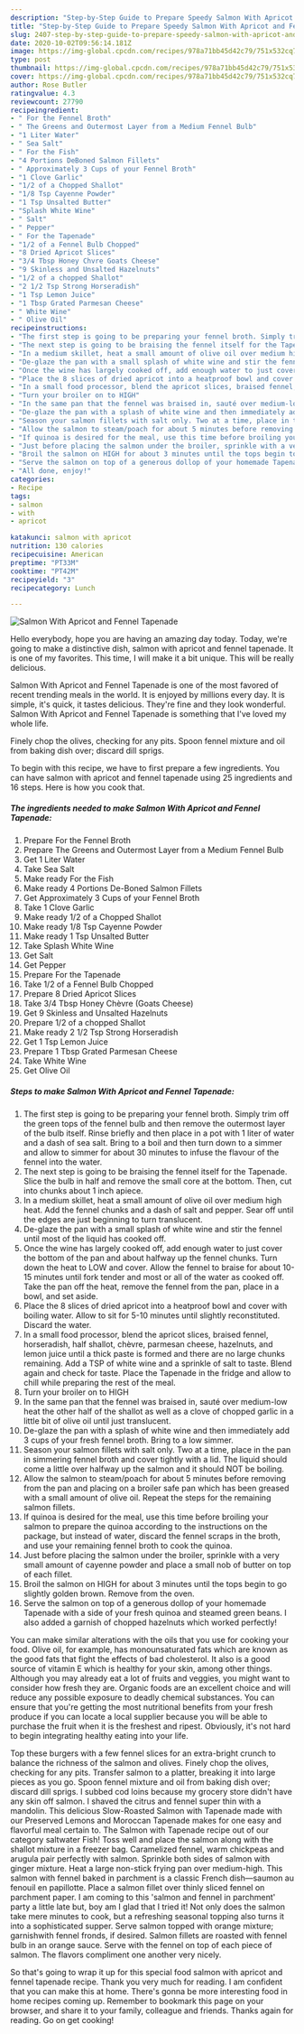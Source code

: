 ```yaml
---
description: "Step-by-Step Guide to Prepare Speedy Salmon With Apricot and Fennel Tapenade"
title: "Step-by-Step Guide to Prepare Speedy Salmon With Apricot and Fennel Tapenade"
slug: 2407-step-by-step-guide-to-prepare-speedy-salmon-with-apricot-and-fennel-tapenade
date: 2020-10-02T09:56:14.181Z
image: https://img-global.cpcdn.com/recipes/978a71bb45d42c79/751x532cq70/salmon-with-apricot-and-fennel-tapenade-recipe-main-photo.jpg
type: post
thumbnail: https://img-global.cpcdn.com/recipes/978a71bb45d42c79/751x532cq70/salmon-with-apricot-and-fennel-tapenade-recipe-main-photo.jpg
cover: https://img-global.cpcdn.com/recipes/978a71bb45d42c79/751x532cq70/salmon-with-apricot-and-fennel-tapenade-recipe-main-photo.jpg
author: Rose Butler
ratingvalue: 4.3
reviewcount: 27790
recipeingredient:
- " For the Fennel Broth"
- " The Greens and Outermost Layer from a Medium Fennel Bulb"
- "1 Liter Water"
- " Sea Salt"
- " For the Fish"
- "4 Portions DeBoned Salmon Fillets"
- " Approximately 3 Cups of your Fennel Broth"
- "1 Clove Garlic"
- "1/2 of a Chopped Shallot"
- "1/8 Tsp Cayenne Powder"
- "1 Tsp Unsalted Butter"
- "Splash White Wine"
- " Salt"
- " Pepper"
- " For the Tapenade"
- "1/2 of a Fennel Bulb Chopped"
- "8 Dried Apricot Slices"
- "3/4 Tbsp Honey Chvre Goats Cheese"
- "9 Skinless and Unsalted Hazelnuts"
- "1/2 of a chopped Shallot"
- "2 1/2 Tsp Strong Horseradish"
- "1 Tsp Lemon Juice"
- "1 Tbsp Grated Parmesan Cheese"
- " White Wine"
- " Olive Oil"
recipeinstructions:
- "The first step is going to be preparing your fennel broth. Simply trim off the green tops of the fennel bulb and then remove the outermost layer of the bulb itself. Rinse briefly and then place in a pot with 1 liter of water and a dash of sea salt. Bring to a boil and then turn down to a simmer and allow to simmer for about 30 minutes to infuse the flavour of the fennel into the water."
- "The next step is going to be braising the fennel itself for the Tapenade. Slice the bulb in half and remove the small core at the bottom. Then, cut into chunks about 1 inch apiece."
- "In a medium skillet, heat a small amount of olive oil over medium high heat. Add the fennel chunks and a dash of salt and pepper. Sear off until the edges are just beginning to turn translucent."
- "De-glaze the pan with a small splash of white wine and stir the fennel until most of the liquid has cooked off."
- "Once the wine has largely cooked off, add enough water to just cover the bottom of the pan and about halfway up the fennel chunks. Turn down the heat to LOW and cover. Allow the fennel to braise for about 10-15 minutes until fork tender and most or all of the water as cooked off. Take the pan off the heat, remove the fennel from the pan, place in a bowl, and set aside."
- "Place the 8 slices of dried apricot into a heatproof bowl and cover with boiling water. Allow to sit for 5-10 minutes until slightly reconstituted. Discard the water."
- "In a small food processor, blend the apricot slices, braised fennel, horseradish, half shallot, chèvre, parmesan cheese, hazelnuts, and lemon juice until a thick paste is formed and there are no large chunks remaining. Add a TSP of white wine and a sprinkle of salt to taste. Blend again and check for taste. Place the Tapenade in the fridge and allow to chill while preparing the rest of the meal."
- "Turn your broiler on to HIGH"
- "In the same pan that the fennel was braised in, sauté over medium-low heat the other half of the shallot as well as a clove of chopped garlic in a little bit of olive oil until just translucent."
- "De-glaze the pan with a splash of white wine and then immediately add 3 cups of your fresh fennel broth. Bring to a low simmer."
- "Season your salmon fillets with salt only. Two at a time, place in the pan in simmering fennel broth and cover tightly with a lid. The liquid should come a little over halfway up the salmon and it should NOT be boiling."
- "Allow the salmon to steam/poach for about 5 minutes before removing from the pan and placing on a broiler safe pan which has been greased with a small amount of olive oil. Repeat the steps for the remaining salmon fillets."
- "If quinoa is desired for the meal, use this time before broiling your salmon to prepare the quinoa according to the instructions on the package, but instead of water, discard the fennel scraps in the broth, and use your remaining fennel broth to cook the quinoa."
- "Just before placing the salmon under the broiler, sprinkle with a very small amount of cayenne powder and place a small nob of butter on top of each fillet."
- "Broil the salmon on HIGH for about 3 minutes until the tops begin to go slightly golden brown. Remove from the oven."
- "Serve the salmon on top of a generous dollop of your homemade Tapenade with a side of your fresh quinoa and steamed green beans. I also added a garnish of chopped hazelnuts which worked perfectly!"
- "All done, enjoy!"
categories:
- Recipe
tags:
- salmon
- with
- apricot

katakunci: salmon with apricot 
nutrition: 130 calories
recipecuisine: American
preptime: "PT33M"
cooktime: "PT42M"
recipeyield: "3"
recipecategory: Lunch

---
```



![Salmon With Apricot and Fennel Tapenade](https://img-global.cpcdn.com/recipes/978a71bb45d42c79/751x532cq70/salmon-with-apricot-and-fennel-tapenade-recipe-main-photo.jpg)

Hello everybody, hope you are having an amazing day today. Today, we're going to make a distinctive dish, salmon with apricot and fennel tapenade. It is one of my favorites. This time, I will make it a bit unique. This will be really delicious.

Salmon With Apricot and Fennel Tapenade is one of the most favored of recent trending meals in the world. It is enjoyed by millions every day. It is simple, it's quick, it tastes delicious. They're fine and they look wonderful. Salmon With Apricot and Fennel Tapenade is something that I've loved my whole life.

Finely chop the olives, checking for any pits. Spoon fennel mixture and oil from baking dish over; discard dill sprigs. 

To begin with this recipe, we have to first prepare a few ingredients. You can have salmon with apricot and fennel tapenade using 25 ingredients and 16 steps. Here is how you cook that.

<!--inarticleads1-->

##### The ingredients needed to make Salmon With Apricot and Fennel Tapenade:

1. Prepare  For the Fennel Broth
1. Prepare  The Greens and Outermost Layer from a Medium Fennel Bulb
1. Get 1 Liter Water
1. Take  Sea Salt
1. Make ready  For the Fish
1. Make ready 4 Portions De-Boned Salmon Fillets
1. Get  Approximately 3 Cups of your Fennel Broth
1. Take 1 Clove Garlic
1. Make ready 1/2 of a Chopped Shallot
1. Make ready 1/8 Tsp Cayenne Powder
1. Make ready 1 Tsp Unsalted Butter
1. Take Splash White Wine
1. Get  Salt
1. Get  Pepper
1. Prepare  For the Tapenade
1. Take 1/2 of a Fennel Bulb Chopped
1. Prepare 8 Dried Apricot Slices
1. Take 3/4 Tbsp Honey Chèvre (Goats Cheese)
1. Get 9 Skinless and Unsalted Hazelnuts
1. Prepare 1/2 of a chopped Shallot
1. Make ready 2 1/2 Tsp Strong Horseradish
1. Get 1 Tsp Lemon Juice
1. Prepare 1 Tbsp Grated Parmesan Cheese
1. Take  White Wine
1. Get  Olive Oil


<!--inarticleads2-->

##### Steps to make Salmon With Apricot and Fennel Tapenade:

1. The first step is going to be preparing your fennel broth. Simply trim off the green tops of the fennel bulb and then remove the outermost layer of the bulb itself. Rinse briefly and then place in a pot with 1 liter of water and a dash of sea salt. Bring to a boil and then turn down to a simmer and allow to simmer for about 30 minutes to infuse the flavour of the fennel into the water.
1. The next step is going to be braising the fennel itself for the Tapenade. Slice the bulb in half and remove the small core at the bottom. Then, cut into chunks about 1 inch apiece.
1. In a medium skillet, heat a small amount of olive oil over medium high heat. Add the fennel chunks and a dash of salt and pepper. Sear off until the edges are just beginning to turn translucent.
1. De-glaze the pan with a small splash of white wine and stir the fennel until most of the liquid has cooked off.
1. Once the wine has largely cooked off, add enough water to just cover the bottom of the pan and about halfway up the fennel chunks. Turn down the heat to LOW and cover. Allow the fennel to braise for about 10-15 minutes until fork tender and most or all of the water as cooked off. Take the pan off the heat, remove the fennel from the pan, place in a bowl, and set aside.
1. Place the 8 slices of dried apricot into a heatproof bowl and cover with boiling water. Allow to sit for 5-10 minutes until slightly reconstituted. Discard the water.
1. In a small food processor, blend the apricot slices, braised fennel, horseradish, half shallot, chèvre, parmesan cheese, hazelnuts, and lemon juice until a thick paste is formed and there are no large chunks remaining. Add a TSP of white wine and a sprinkle of salt to taste. Blend again and check for taste. Place the Tapenade in the fridge and allow to chill while preparing the rest of the meal.
1. Turn your broiler on to HIGH
1. In the same pan that the fennel was braised in, sauté over medium-low heat the other half of the shallot as well as a clove of chopped garlic in a little bit of olive oil until just translucent.
1. De-glaze the pan with a splash of white wine and then immediately add 3 cups of your fresh fennel broth. Bring to a low simmer.
1. Season your salmon fillets with salt only. Two at a time, place in the pan in simmering fennel broth and cover tightly with a lid. The liquid should come a little over halfway up the salmon and it should NOT be boiling.
1. Allow the salmon to steam/poach for about 5 minutes before removing from the pan and placing on a broiler safe pan which has been greased with a small amount of olive oil. Repeat the steps for the remaining salmon fillets.
1. If quinoa is desired for the meal, use this time before broiling your salmon to prepare the quinoa according to the instructions on the package, but instead of water, discard the fennel scraps in the broth, and use your remaining fennel broth to cook the quinoa.
1. Just before placing the salmon under the broiler, sprinkle with a very small amount of cayenne powder and place a small nob of butter on top of each fillet.
1. Broil the salmon on HIGH for about 3 minutes until the tops begin to go slightly golden brown. Remove from the oven.
1. Serve the salmon on top of a generous dollop of your homemade Tapenade with a side of your fresh quinoa and steamed green beans. I also added a garnish of chopped hazelnuts which worked perfectly!



You can make similar alterations with the oils that you use for cooking your food. Olive oil, for example, has monounsaturated fats which are known as the good fats that fight the effects of bad cholesterol. It also is a good source of vitamin E which is healthy for your skin, among other things.  Although you may already eat a lot of fruits and veggies, you might want to consider how fresh they are. Organic foods are an excellent choice and will reduce any possible exposure to deadly chemical substances. You can ensure that you're getting the most nutritional benefits from your fresh produce if you can locate a local supplier because you will be able to purchase the fruit when it is the freshest and ripest. Obviously, it's not hard to begin integrating healthy eating into your life.

Top these burgers with a few fennel slices for an extra-bright crunch to balance the richness of the salmon and olives. Finely chop the olives, checking for any pits. Transfer salmon to a platter, breaking it into large pieces as you go. Spoon fennel mixture and oil from baking dish over; discard dill sprigs. I subbed cod loins because my grocery store didn\'t have any skin off salmon. I shaved the citrus and fennel super thin with a mandolin. This delicious Slow-Roasted Salmon with Tapenade made with our Preserved Lemons and Moroccan Tapenade makes for one easy and flavorful meal certain to. The Salmon with Tapenade recipe out of our category saltwater Fish! Toss well and place the salmon along with the shallot mixture in a freezer bag. Caramelized fennel, warm chickpeas and arugula pair perfectly with salmon. Sprinkle both sides of salmon with ginger mixture. Heat a large non-stick frying pan over medium-high. This salmon with fennel baked in parchment is a classic French dish—saumon au fenouil en papillotte. Place a salmon fillet over thinly sliced fennel on parchment paper. I am coming to this \'salmon and fennel in parchment\' party a little late but, boy am I glad that I tried it! Not only does the salmon take mere minutes to cook, but a refreshing seasonal topping also turns it into a sophisticated supper. Serve salmon topped with orange mixture; garnishwith fennel fronds, if desired. Salmon fillets are roasted with fennel bulb in an orange sauce. Serve with the fennel on top of each piece of salmon. The flavors compliment one another very nicely. 

So that's going to wrap it up for this special food salmon with apricot and fennel tapenade recipe. Thank you very much for reading. I am confident that you can make this at home. There's gonna be more interesting food in home recipes coming up. Remember to bookmark this page on your browser, and share it to your family, colleague and friends. Thanks again for reading. Go on get cooking!
